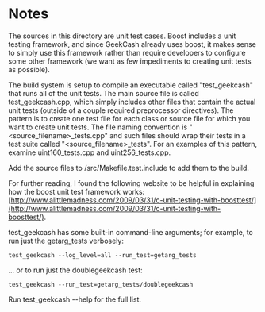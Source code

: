 # Notes
The sources in this directory are unit test cases.  Boost includes a
unit testing framework, and since GeekCash already uses boost, it makes
sense to simply use this framework rather than require developers to
configure some other framework (we want as few impediments to creating
unit tests as possible).

The build system is setup to compile an executable called "test_geekcash"
that runs all of the unit tests.  The main source file is called
test_geekcash.cpp, which simply includes other files that contain the
actual unit tests (outside of a couple required preprocessor
directives).  The pattern is to create one test file for each class or
source file for which you want to create unit tests.  The file naming
convention is "<source_filename>_tests.cpp" and such files should wrap
their tests in a test suite called "<source_filename>_tests".  For an
examples of this pattern, examine uint160_tests.cpp and
uint256_tests.cpp.

Add the source files to /src/Makefile.test.include to add them to the build.

For further reading, I found the following website to be helpful in
explaining how the boost unit test framework works:
[http://www.alittlemadness.com/2009/03/31/c-unit-testing-with-boosttest/](http://www.alittlemadness.com/2009/03/31/c-unit-testing-with-boosttest/).

test_geekcash has some built-in command-line arguments; for
example, to run just the getarg_tests verbosely:

    test_geekcash --log_level=all --run_test=getarg_tests

... or to run just the doublegeekcash test:

    test_geekcash --run_test=getarg_tests/doublegeekcash

Run  test_geekcash --help   for the full list.

